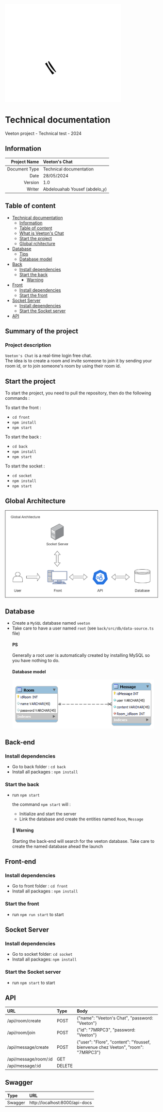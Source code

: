 ![logo VC](/img/logo.svg)

# Technical documentation
Veeton project - Technical test - 2024

## Information
| Project Name | Veeton's Chat |
| ---: | :--- |
| Document Type | Technical documentation |
| Date | 28/05/2024 |
| Version | 1.0 |
| Writer | Abdelouahab Yousef (abdelo_y) |

## Table of content
- [Technical documentation](#technical-documentation)
  - [Information](#information)
  - [Table of content](#table-of-content)
  - [What is Veeton's Chat](#summary-of-the-project)
  - [Start the project](#start-the-project)
  - [Global rchitecture](#global-architecture)
- [Database](#database)
  - [Tips](#ps)
  - [Database model](#database-model)
- [Back](#back-end)
  - [Install dependencies](#install-dependencies)
  - [Start the back](#start-the-back)
    - [Warning](#🔴-warning)
- [Front](#front-end)
  - [Install dependencies](#install-dependencies-1)
  - [Start the front](#start-the-front)
- [Socket Server](#socket-server)
  - [Install dependencies](#install-dependencies-2)
  - [Start the Socket server](#start-the-socket-server)
- [API](#api)

## Summary of the project
### Project description
`Veeton's Chat` is a real-time login free chat.<br>
The idea is to create a room and invite someone to join it by sending your room id, or to join someone's room by using their room id.

## Start the project
To start the project, you need to pull the repository, then do the following commands :<br>

To start the front :
- `cd front`
- `npm install`
- `npm start`<br>

To start the back :
- `cd back`
- `npm install`
- `npm start`<br>

To start the socket :
- `cd socket`
- `npm install`
- `npm start`

## Global Architecture
![Architecture](/img/architecture.png)

## Database
- Create a `MySQL` database named `veeton`
- Take care to have a user named `root` (see `back/src/db/data-source.ts` file)
    #### PS
    Generally a root user is automatically created by installing MySQL so you have nothing to do.
    #### Database model
    ![bdd](/img/BDD.png)


## Back-end
### Install dependencies
- Go to back folder : `cd back`
- Install all packages : `npm install`

### Start the back
- run `npm start`

    the command `npm start` will : 
    - Initialize and start the server
    - Link the database and create the entities named `Room`, `Message`
    #### 🔴 Warning
    Starting the back-end will search for the veeton database. Take care to create the named database ahead the launch

## Front-end
### Install dependencies
- Go to front folder : `cd front`
- Install all packages : `npm install`

### Start the front
- run `npm run start` to start 

## Socket Server
### Install dependencies
- Go to socket folder: `cd socket`
- Install all packages: `npm install`
### Start the Socket server
- run `npm start` to start

## API
| URL | Type | Body |
| :--- | :--- | :--- |
| /api/room/create | POST | {"name": "Veeton's Chat", "password: "Veeton"} 
| /api/room/join | POST | {"id": "7MRPC3", "password: "Veeton"} 
| /api/message/create | POST | {"user": "Flore", "content": "Youssef, bienvenue chez Veeton", "room": "7MRPC3"}
| /api/message/room/:id | GET |
| /api/message/:id  | DELETE | 

## Swagger
| Type | URL |
| :--- | :--- |
| Swagger | http://localhost:8000/api-docs |
